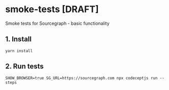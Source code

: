 # smoke-tests [DRAFT]
Smoke tests for Sourcegraph - basic functionality


## 1. Install
```
yarn install
```

## 2. Run tests
```
SHOW_BROWSER=true SG_URL=https://sourcegraph.com npx codeceptjs run --steps
```